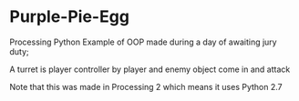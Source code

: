 # Purple-Pie-Egg
Processing Python Example of OOP made during a day of awaiting jury duty; 

A turret is player controller by player and enemy object come in and attack

Note that this was made in Processing 2 which means it uses Python 2.7
